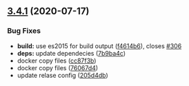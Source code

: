 ## [3.4.1](https://github.com/d0whc3r/node-gdrive/compare/v3.4.0...v3.4.1) (2020-07-17)


### Bug Fixes

* **build:** use es2015 for build output ([f4614b6](https://github.com/d0whc3r/node-gdrive/commit/f4614b6a0cc2bb58d7faa6bbd91379f8c120d7d8)), closes [#306](https://github.com/d0whc3r/node-gdrive/issues/306)
* **deps:** update dependecies ([7b9ba4c](https://github.com/d0whc3r/node-gdrive/commit/7b9ba4c32fce166b04465fee53235869e370e6a7))
* docker copy files ([cc87f3b](https://github.com/d0whc3r/node-gdrive/commit/cc87f3bc978994fe939be03c5e4343c2c3d87f5e))
* docker copy files ([76067d4](https://github.com/d0whc3r/node-gdrive/commit/76067d4c5379025c9fa49742390e080403391183))
* update relase config ([205d4db](https://github.com/d0whc3r/node-gdrive/commit/205d4db62fe0ef7067351a47d5d1686ec7313af0))
